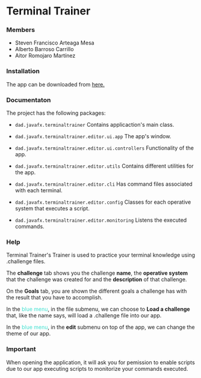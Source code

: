 # 									Terminal Trainer

### Members

* Steven Francisco Arteaga Mesa
* Alberto Barroso Carrillo
* Aitor Romojaro Martínez



### Installation

The app can be downloaded from  [here.][id]

[id]: https://github.com/dam-dad/TerminalTrainer/releases/tag/1.0



### Documentaton

The project has the following packages:

* `dad.javafx.terminaltrainer` Contains applicaction's main class.

* `dad.javafx.terminaltrainer.editor.ui.app` The app's window.

* `dad.javafx.terminaltrainer.editor.ui.controllers` Functionality of the app.

* `dad.javafx.terminaltrainer.editor.utils` Contains different utilities for the app.

* `dad.javafx.terminaltrainer.editor.cli` Has command files associated with each terminal.

* `dad.javafx.terminaltrainer.editor.config` Classes for each operative system that executes a script. 

* `dad.javafx.terminaltrainer.editor.monitoring`  Listens the executed commands.

  

### Help

Terminal Trainer's Trainer is used to practice your terminal knowledge using .challenge files.



The **challenge** tab shows you the challenge **name**, the **operative system** that the challenge was created for and the **description** of that challenge.

On the **Goals** tab, you are shown the different goals a challenge has with the result that you have to accomplish.



In the <span style='color:turquoise'>blue menu</span>, in the file submenu, we can choose to **Load a challenge** that, like the name says, will load a .challenge file into our app.

In the <span style='color:turquoise'>blue menu</span>, in the **edit** submenu on top of the app, we can change the theme of our app.

### Important

When opening the application, it will ask you for pemission to enable scripts due to our app executing scripts to monitorize your commands executed.